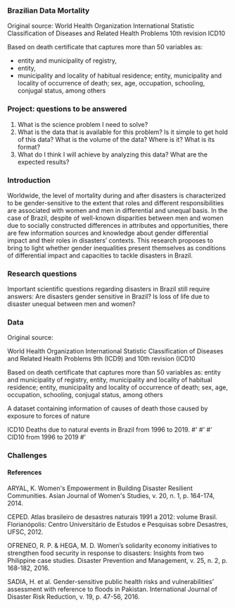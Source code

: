### Brazilian Data Mortality

Original source:
World Health Organization
International Statistic Classification of Diseases and Related Health Problems 10th revision
ICD10

Based on death certificate that captures more than 50 variables as:
* entity and municipality of registry,
* entity,
* municipality and locality of habitual residence; entity, municipality and locality of occurrence of death; sex, age, occupation, schooling, conjugal status, among others


### Project: questions to be answered

1. What is the science problem I need to solve?
2. What is the data that is available for this problem? Is it simple to get hold of this data? What is the volume of the data? Where is it? What is its format?
3. What do I think I will achieve by analyzing this data? What are the expected results?


### Introduction

Worldwide, the level of mortality during and after disasters is characterized to be gender-sensitive to the extent that roles and different responsibilities are associated with women and men in differential and unequal basis. In the case of Brazil, despite of well-known disparities between men and women due to socially constructed differences in attributes and opportunities, there are few information sources and knowledge about gender differential impact and their roles in disasters’ contexts. This research proposes to bring to light whether gender inequalities present themselves as conditions of differential impact and capacities to tackle disasters in Brazil.


### Research questions
Important scientific questions regarding disasters in Brazil still require answers: Are disasters gender sensitive in Brazil? Is loss of life due to disaster unequal between men and women?


### Data
Original source:

World Health Organization
International Statistic Classification of Diseases and Related Health Problems 9th (ICD9) and 10th revision (ICD10

Based on death certificate that captures more than 50 variables as:
entity and municipality of registry,
entity,
municipality and locality of habitual residence;
entity, municipality and locality of occurrence of death; sex, age, occupation, schooling, conjugal status, among others

A dataset containing information of causes of death those caused by exposure to forces of nature

ICD10 
Deaths due to natural events in Brazil from 1996 to 2019.
#'
#' 
#' CID10 from 1996 to 2019
#'




### Challenges

#### References

ARYAL, K. Women's Empowerment in Building Disaster Resilient Communities. Asian Journal of Women's Studies, v. 20, n. 1, p. 164-174, 2014.

CEPED. Atlas brasileiro de desastres naturais 1991 a 2012: volume Brasil. Florianópolis: Centro Universitário de Estudos e Pesquisas sobre Desastres, UFSC, 2012.

OFRENEO, R. P. & HEGA, M. D. Women’s solidarity economy initiatives to strengthen food security in response to disasters: Insights from two Philippine case studies. Disaster Prevention and Management, v. 25, n. 2, p. 168-182, 2016.

SADIA, H. et al. Gender-sensitive public health risks and vulnerabilities’ assessment with reference to floods in Pakistan. International Journal of Disaster Risk Reduction, v. 19, p. 47-56, 2016.
